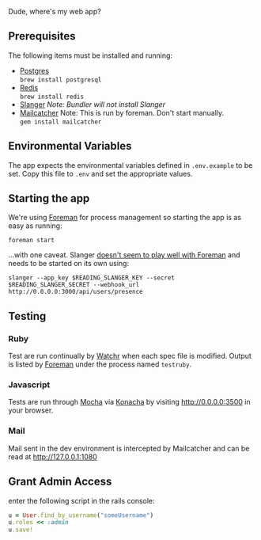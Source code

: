 Dude, where's my web app?

## Prerequisites

The following items must be installed and running:

* [Postgres](http://www.postgresql.org/)  
  `brew install postgresql`
* [Redis](http://redis.io/)  
  `brew install redis`
* [Slanger](https://github.com/stevegraham/slanger)
  *Note: Bundler will not install Slanger*
* [Mailcatcher](http://mailcatcher.me)
  Note: This is run by foreman. Don't start manually.  
  `gem install mailcatcher`

## Environmental Variables

The app expects the environmental variables defined in `.env.example` to
be set. Copy this file to `.env` and set the appropriate values.

## Starting the app

We're using [Foreman](https://github.com/ddollar/foreman) for
process management so starting the app is as easy as running:

`foreman start`

...with one caveat. Slanger [doesn't seem to play well with Foreman](https://github.com/stevegraham/slanger/issues/77)
and needs to be started on its own using:

`slanger --app_key $READING_SLANGER_KEY --secret
$READING_SLANGER_SECRET --webhook_url
http://0.0.0.0:3000/api/users/presence`

## Testing

### Ruby

Test are run continually by [Watchr](https://github.com/mynyml/watchr)
when each spec file is modified. Output is listed by [Foreman](https://github.com/ddollar/foreman)
under the process named `testruby`.

### Javascript

Tests are run through [Mocha](http://visionmedia.github.com/mocha/)
via [Konacha](https://github.com/jfirebaugh/konacha) by visiting
<http://0.0.0.0:3500> in your browser.

### Mail

Mail sent in the dev environment is intercepted by Mailcatcher
and can be read at <http://127.0.0.1:1080>

## Grant Admin Access
enter the following script in the rails console:
```ruby
u = User.find_by_username("someUsername")
u.roles << :admin
u.save!
```
